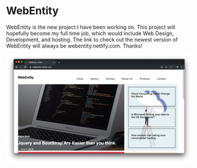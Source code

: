 # WebEntity
WebEntity is the new project I have been working on. This project will hopefully become my full time job, which would include Web Design, Development, and hosting. The link to check out the newest version of WebEntity will always be webentity.netlify.com. Thanks!


![](Images/Screen%20Shot%202019-10-23%20at%204.00.50%20PM.jpg)
